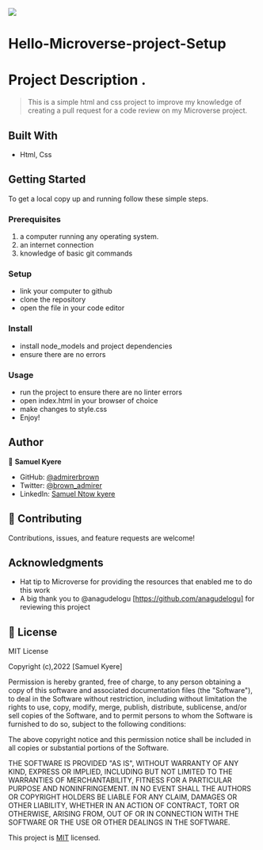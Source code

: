 ![](https://img.shields.io/badge/Microverse-blueviolet)

# Hello-Microverse-project-Setup

# Project Description .

> This is a simple html and css project to improve my knowledge of creating a pull request for a code review on my Microverse project.

## Built With

- Html, Css

## Getting Started

To get a local copy up and running follow these simple steps.

### Prerequisites

1. a computer running any operating system.
2. an internet connection
3. knowledge of basic git commands

### Setup

- link your computer to github
- clone the repository
- open the file in your code editor

### Install

- install node_models and project dependencies
- ensure there are no errors

### Usage

- run the project to ensure there are no linter errors
- open index.html in your browser of choice
- make changes to style.css
- Enjoy!

## Author

👤 **Samuel Kyere**

- GitHub: [@admirerbrown](https://github.com/githubhandle)
- Twitter: [@brown_admirer](https://twitter.com/brown_admirer)
- LinkedIn: [Samuel Ntow kyere](https://www.linkedin.com/in/samuel-ntow-kyere-5036741b4)

## 🤝 Contributing

Contributions, issues, and feature requests are welcome!

## Acknowledgments

- Hat tip to Microverse for providing the resources that enabled me to do this work
- A big thank you to @anagudelogu [https://github.com/anagudelogu] for reviewing this project

## 📝 License

MIT License

Copyright (c),2022 [Samuel Kyere]

Permission is hereby granted, free of charge, to any person obtaining a copy
of this software and associated documentation files (the "Software"), to deal
in the Software without restriction, including without limitation the rights
to use, copy, modify, merge, publish, distribute, sublicense, and/or sell
copies of the Software, and to permit persons to whom the Software is
furnished to do so, subject to the following conditions:

The above copyright notice and this permission notice shall be included in all
copies or substantial portions of the Software.

THE SOFTWARE IS PROVIDED "AS IS", WITHOUT WARRANTY OF ANY KIND, EXPRESS OR
IMPLIED, INCLUDING BUT NOT LIMITED TO THE WARRANTIES OF MERCHANTABILITY,
FITNESS FOR A PARTICULAR PURPOSE AND NONINFRINGEMENT. IN NO EVENT SHALL THE
AUTHORS OR COPYRIGHT HOLDERS BE LIABLE FOR ANY CLAIM, DAMAGES OR OTHER
LIABILITY, WHETHER IN AN ACTION OF CONTRACT, TORT OR OTHERWISE, ARISING FROM,
OUT OF OR IN CONNECTION WITH THE SOFTWARE OR THE USE OR OTHER DEALINGS IN THE
SOFTWARE.

This project is [MIT](./LICENSE) licensed.
